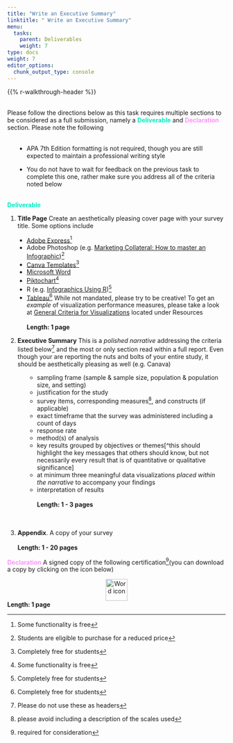 ```yaml
---
title: "Write an Executive Summary"
linktitle: " Write an Executive Summary"
menu:
  tasks:
    parent: Deliverables
    weight: 7
type: docs
weight: 7
editor_options: 
  chunk_output_type: console
---
```


{{% r-walkthrough-header %}}

<style>
ul {
    margin-left: 1.5em
}
</style>

<br>
Please follow the directions below as this task requires multiple sections to be considered as a full submission, namely a <span style="color:#00ebc1; font-weight:bold;">Deliverable</span> and <span style="color:#ff92fd; font-weight:bold;">Declaration</span> section. Please note the following
<br>
<br>

- APA 7th Edition formatting is not required, though you are still expected to maintain a professional writing style

- You do not have to wait for feedback on the previous task to complete this one, rather make sure you address all of the criteria noted below
  <br>
  <br>

<span style="color:#00ebc1; font-weight:bold;">Deliverable</span>
1. **Title Page**
Create an aesthetically pleasing cover page with your survey title. Some options include
- [Adobe Express](https://www.adobe.com/express/create/infographic)[^1]
- Adobe Photoshop (e.g. [Marketing Collateral: How to master an Infographic](https://www.adobe.com/vn_en/creativecloud/design/discover/make-infographic-in-photoshop.html))[^2]
- [Canva Templates](https://www.canva.com/cover-pages/templates/)[^3]
- [Microsoft Word](https://templates.office.com/en-us/papers-and-reports)
- [Piktochart](https://piktochart.com)[^4]
- R (e.g. [Infographics Using R](https://rpubs.com/chidungkt/702513))[^5]
- [Tableau](https://www.tableau.com/academic/students)[^6]
While not mandated, please try to be creative! To get an *example* of visualization performance measures, please take a look at [General Criteria for Visualizations](/resources/look/) located under Resources <br><br>
<b>Length: 1 page</b>

2.  **Executive Summary**
    This is a *polished narrative* addressing the criteria listed below[^7] and the most or only section read within a full report. Even though your are reporting the nuts and bolts of your entire study, it should be aesthetically pleasing as well (e.g. Canava)
    - sampling frame (sample & sample size, population & population size, and setting)
    - justification for the study
    - survey items, corresponding measures[^8], and constructs (if applicable)
    - exact timeframe that the survey was administered including a count of days
    - response rate
    - method(s) of analysis
    - key results grouped by objectives or themes\[^this should highlight the key messages that others should know, but not necessarily every result that is of quantitative or qualitative significance\]
    - at minimum three meaningful data visualizations *placed within the narrative* to accompany your findings
    - interpretation of results<br><br>
    <b>Length: 1 - 3 pages</b>
    <br>
    <br>

3.  **Appendix**. A copy of your survey<br><br>
    <b>Length: 1 - 20 pages</b>

<span style="color:#ff92fd; font-weight:bold;">Declaration</span>
A signed copy of the following certification[^9](you can download a copy by clicking on the icon below)<br>
<a target="_blank" href="/forms/edp619declaration.pdf">
<center>
<img src="/logos/pdf-ico.png" alt="Word icon" width="50">
</center>

</a>
<b>Length: 1 page</b>

[^1]: Some functionality is free

[^2]: Students are eligible to purchase for a reduced price

[^3]: Completely free for students

[^4]: Some functionality is free

[^5]: Completely free for students

[^6]: Completely free for students

[^7]: Please do not use these as headers

[^8]: please avoid including a description of the scales used

[^9]: required for consideration
